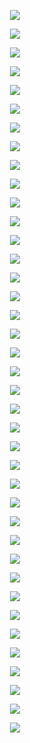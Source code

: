 <p align="center"> <img src= 'all_figs/DLGN(n_h_l=5,n_n=128,Run=1,Epoch=00000,step=000,UnLearned,train_loss=0.693,train_acc=50.94,test_loss=0.694,test_acc=49.9).png' /> </p>
<p align="center"> <img src= 'all_figs/DLGN(n_h_l=5,n_n=128,Run=1,Epoch=00001,step=003,Learned,train_loss=0.693,train_acc=50.94,test_loss=0.694,test_acc=49.9).png' /> </p>
<p align="center"> <img src= 'all_figs/DLGN(n_h_l=5,n_n=128,Run=1,Epoch=00001,step=006,Learned,train_loss=0.693,train_acc=50.94,test_loss=0.694,test_acc=49.9).png' /> </p>
<p align="center"> <img src= 'all_figs/DLGN(n_h_l=5,n_n=128,Run=1,Epoch=00001,step=009,Learned,train_loss=0.693,train_acc=50.94,test_loss=0.694,test_acc=49.9).png' /> </p>
<p align="center"> <img src= 'all_figs/DLGN(n_h_l=5,n_n=128,Run=1,Epoch=00002,step=003,Learned,train_loss=0.693,train_acc=50.94,test_loss=0.694,test_acc=49.9).png' /> </p>
<p align="center"> <img src= 'all_figs/DLGN(n_h_l=5,n_n=128,Run=1,Epoch=00002,step=006,Learned,train_loss=0.693,train_acc=50.94,test_loss=0.693,test_acc=49.9).png' /> </p>
<p align="center"> <img src= 'all_figs/DLGN(n_h_l=5,n_n=128,Run=1,Epoch=00002,step=009,Learned,train_loss=0.693,train_acc=50.94,test_loss=0.693,test_acc=49.9).png' /> </p>
<p align="center"> <img src= 'all_figs/DLGN(n_h_l=5,n_n=128,Run=1,Epoch=00003,step=010,Learned,train_loss=0.693,train_acc=50.94,test_loss=0.693,test_acc=49.9).png' /> </p>
<p align="center"> <img src= 'all_figs/DLGN(n_h_l=5,n_n=128,Run=1,Epoch=00004,step=010,Learned,train_loss=0.693,train_acc=50.94,test_loss=0.693,test_acc=49.9).png' /> </p>
<p align="center"> <img src= 'all_figs/DLGN(n_h_l=5,n_n=128,Run=1,Epoch=00005,step=010,Learned,train_loss=0.693,train_acc=50.94,test_loss=0.693,test_acc=49.9).png' /> </p>
<p align="center"> <img src= 'all_figs/DLGN(n_h_l=5,n_n=128,Run=1,Epoch=00006,step=010,Learned,train_loss=0.693,train_acc=50.94,test_loss=0.693,test_acc=49.9).png' /> </p>
<p align="center"> <img src= 'all_figs/DLGN(n_h_l=5,n_n=128,Run=1,Epoch=00007,step=010,Learned,train_loss=0.693,train_acc=50.94,test_loss=0.693,test_acc=49.9).png' /> </p>
<p align="center"> <img src= 'all_figs/DLGN(n_h_l=5,n_n=128,Run=1,Epoch=00008,step=010,Learned,train_loss=0.693,train_acc=50.94,test_loss=0.693,test_acc=49.9).png' /> </p>
<p align="center"> <img src= 'all_figs/DLGN(n_h_l=5,n_n=128,Run=1,Epoch=00009,step=010,Learned,train_loss=0.693,train_acc=50.94,test_loss=0.693,test_acc=49.9).png' /> </p>
<p align="center"> <img src= 'all_figs/DLGN(n_h_l=5,n_n=128,Run=1,Epoch=00010,step=010,Learned,train_loss=0.692,train_acc=50.94,test_loss=0.693,test_acc=49.9).png' /> </p>
<p align="center"> <img src= 'all_figs/DLGN(n_h_l=5,n_n=128,Run=1,Epoch=00020,step=010,Learned,train_loss=0.685,train_acc=65.62,test_loss=0.687,test_acc=61.05).png' /> </p>
<p align="center"> <img src= 'all_figs/DLGN(n_h_l=5,n_n=128,Run=1,Epoch=00030,step=010,Learned,train_loss=0.558,train_acc=76.09,test_loss=0.589,test_acc=72.05).png' /> </p>
<p align="center"> <img src= 'all_figs/DLGN(n_h_l=5,n_n=128,Run=1,Epoch=00040,step=010,Learned,train_loss=0.379,train_acc=76.41,test_loss=0.409,test_acc=73.0).png' /> </p>
<p align="center"> <img src= 'all_figs/DLGN(n_h_l=5,n_n=128,Run=1,Epoch=00050,step=010,Learned,train_loss=0.356,train_acc=76.72,test_loss=0.389,test_acc=72.05).png' /> </p>
<p align="center"> <img src= 'all_figs/DLGN(n_h_l=5,n_n=128,Run=1,Epoch=00060,step=010,Learned,train_loss=0.351,train_acc=77.03,test_loss=0.388,test_acc=73.55).png' /> </p>
<p align="center"> <img src= 'all_figs/DLGN(n_h_l=5,n_n=128,Run=1,Epoch=00070,step=010,Learned,train_loss=0.352,train_acc=77.03,test_loss=0.391,test_acc=73.7).png' /> </p>
<p align="center"> <img src= 'all_figs/DLGN(n_h_l=5,n_n=128,Run=1,Epoch=00080,step=010,Learned,train_loss=0.349,train_acc=77.03,test_loss=0.39,test_acc=72.95).png' /> </p>
<p align="center"> <img src= 'all_figs/DLGN(n_h_l=5,n_n=128,Run=1,Epoch=00090,step=010,Learned,train_loss=0.348,train_acc=76.72,test_loss=0.389,test_acc=73.2).png' /> </p>
<p align="center"> <img src= 'all_figs/DLGN(n_h_l=5,n_n=128,Run=1,Epoch=00100,step=010,Learned,train_loss=0.347,train_acc=78.28,test_loss=0.387,test_acc=74.35).png' /> </p>
<p align="center"> <img src= 'all_figs/DLGN(n_h_l=5,n_n=128,Run=1,Epoch=00200,step=010,Learned,train_loss=0.346,train_acc=77.5,test_loss=0.386,test_acc=73.45).png' /> </p>
<p align="center"> <img src= 'all_figs/DLGN(n_h_l=5,n_n=128,Run=1,Epoch=00300,step=010,Learned,train_loss=0.347,train_acc=77.19,test_loss=0.388,test_acc=73.4).png' /> </p>
<p align="center"> <img src= 'all_figs/DLGN(n_h_l=5,n_n=128,Run=1,Epoch=00400,step=010,Learned,train_loss=0.345,train_acc=78.59,test_loss=0.388,test_acc=74.3).png' /> </p>
<p align="center"> <img src= 'all_figs/DLGN(n_h_l=5,n_n=128,Run=1,Epoch=00500,step=010,Learned,train_loss=0.345,train_acc=77.81,test_loss=0.384,test_acc=73.1).png' /> </p>
<p align="center"> <img src= 'all_figs/DLGN(n_h_l=5,n_n=128,Run=1,Epoch=00600,step=010,Learned,train_loss=0.344,train_acc=77.34,test_loss=0.385,test_acc=73.05).png' /> </p>
<p align="center"> <img src= 'all_figs/DLGN(n_h_l=5,n_n=128,Run=1,Epoch=00700,step=010,Learned,train_loss=0.344,train_acc=79.06,test_loss=0.385,test_acc=74.55).png' /> </p>
<p align="center"> <img src= 'all_figs/DLGN(n_h_l=5,n_n=128,Run=1,Epoch=00800,step=010,Learned,train_loss=0.344,train_acc=77.97,test_loss=0.385,test_acc=73.0).png' /> </p>
<p align="center"> <img src= 'all_figs/DLGN(n_h_l=5,n_n=128,Run=1,Epoch=00900,step=010,Learned,train_loss=0.345,train_acc=77.5,test_loss=0.387,test_acc=72.85).png' /> </p>
<p align="center"> <img src= 'all_figs/DLGN(n_h_l=5,n_n=128,Run=1,Epoch=01000,step=010,Learned,train_loss=0.344,train_acc=76.56,test_loss=0.386,test_acc=74.0).png' /> </p>
<p align="center"> <img src= 'all_figs/DLGN(n_h_l=5,n_n=128,Run=1,Epoch=02000,step=010,Learned,train_loss=0.34,train_acc=77.03,test_loss=0.392,test_acc=71.6).png' /> </p>
<p align="center"> <img src= 'all_figs/DLGN(n_h_l=5,n_n=128,Run=1,Epoch=03000,step=010,Learned,train_loss=0.338,train_acc=78.75,test_loss=0.397,test_acc=73.45).png' /> </p>
<p align="center"> <img src= 'all_figs/DLGN(n_h_l=5,n_n=128,Run=1,Epoch=04000,step=010,Learned,train_loss=0.332,train_acc=80.16,test_loss=0.417,test_acc=72.4).png' /> </p>
<p align="center"> <img src= 'all_figs/DLGN(n_h_l=5,n_n=128,Run=1,Epoch=05000,step=010,Learned,train_loss=0.025,train_acc=99.69,test_loss=1.215,test_acc=95.3).png' /> </p>
<p align="center"> <img src= 'all_figs/DLGN(n_h_l=5,n_n=128,Run=1,Epoch=06000,step=010,Learned,train_loss=0.012,train_acc=99.53,test_loss=1.605,test_acc=95.0).png' /> </p>
<p align="center"> <img src= 'all_figs/DLGN(n_h_l=5,n_n=128,Run=1,Epoch=07000,step=010,Learned,train_loss=0.005,train_acc=100.0,test_loss=1.334,test_acc=95.3).png' /> </p>
